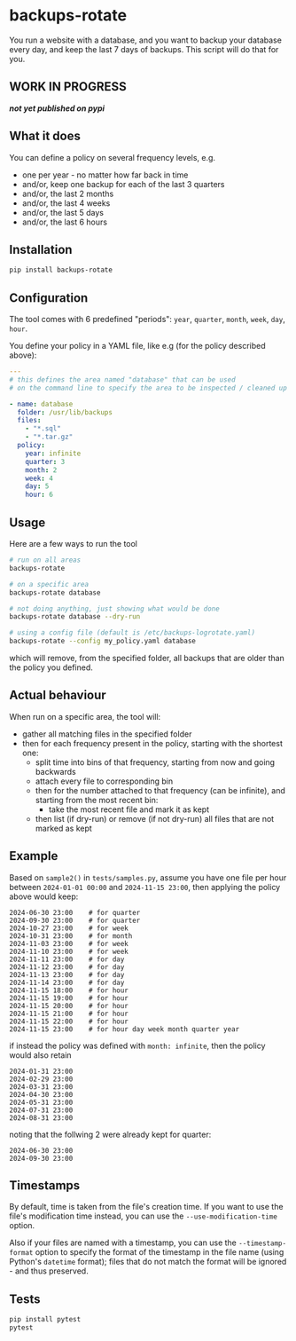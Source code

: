 # backups-rotate

You run a website with a database, and you want to backup your database every day, and keep the last 7 days of backups. This script will do that for you.

## WORK IN PROGRESS

***not yet published on pypi***

## What it does

You can define a policy on several frequency levels, e.g.
- one per year - no matter how far back in time
- and/or, keep one backup for each of the last 3 quarters
- and/or, the last 2 months
- and/or, the last 4 weeks
- and/or, the last 5 days
- and/or, the last 6 hours

## Installation

```bash
pip install backups-rotate
```

## Configuration

The tool comes with 6 predefined "periods": `year`, `quarter`, `month`, `week`, `day`, `hour`.

You define your policy in a YAML file, like e.g (for the policy described above):

```yaml
---
# this defines the area named "database" that can be used
# on the command line to specify the area to be inspected / cleaned up

- name: database
  folder: /usr/lib/backups
  files:
    - "*.sql"
    - "*.tar.gz"
  policy:
    year: infinite
    quarter: 3
    month: 2
    week: 4
    day: 5
    hour: 6
```

## Usage

Here are a few ways to run the tool

```bash
# run on all areas
backups-rotate

# on a specific area
backups-rotate database

# not doing anything, just showing what would be done
backups-rotate database --dry-run

# using a config file (default is /etc/backups-logrotate.yaml)
backups-rotate --config my_policy.yaml database
```

which will remove, from the specified folder, all backups that are older than the policy you defined.

## Actual behaviour

When run on a specific area, the tool will:

- gather all matching files in the specified folder
- then for each frequency present in the policy, starting with the shortest one:
  - split time into bins of that frequency, starting from now and going backwards
  - attach every file to corresponding bin
  - then for the number attached to that frequency (can be infinite), and starting from the most recent bin:
    - take the most recent file and mark it as kept
  - then list (if dry-run) or remove (if not dry-run) all files that are not marked as kept

## Example

Based on `sample2()` in `tests/samples.py`, assume you have one file per hour between 
`2024-01-01 00:00` and `2024-11-15 23:00`, then applying the policy above would keep:

```text
2024-06-30 23:00    # for quarter
2024-09-30 23:00    # for quarter
2024-10-27 23:00    # for week
2024-10-31 23:00    # for month
2024-11-03 23:00    # for week
2024-11-10 23:00    # for week
2024-11-11 23:00    # for day
2024-11-12 23:00    # for day
2024-11-13 23:00    # for day
2024-11-14 23:00    # for day
2024-11-15 18:00    # for hour
2024-11-15 19:00    # for hour
2024-11-15 20:00    # for hour
2024-11-15 21:00    # for hour
2024-11-15 22:00    # for hour
2024-11-15 23:00    # for hour day week month quarter year
```

if instead the policy was defined with `month: infinite`, then the policy would also retain

```text
2024-01-31 23:00
2024-02-29 23:00
2024-03-31 23:00
2024-04-30 23:00
2024-05-31 23:00
2024-07-31 23:00
2024-08-31 23:00
```

noting that the follwing 2 were already kept for quarter:

```text
2024-06-30 23:00
2024-09-30 23:00
```

## Timestamps

By default, time is taken from the file's creation time. If you want to use the
file's modification time instead, you can use the `--use-modification-time`
option.

Also if your files are named with a timestamp, you can use the
`--timestamp-format` option to specify the format of the timestamp in the file
name (using Python's `datetime` format); files that do not match the format will
be ignored - and thus preserved.

## Tests

```bash
pip install pytest
pytest
```
